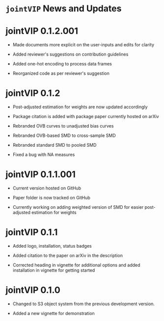 `jointVIP` News and Updates
======

# jointVIP 0.1.2.001

* Made documents more explicit on the user-inputs and edits for clarity

* Added reviewer's suggestions on contribution guidelines

* Added one-hot encoding to process data frames

* Reorganized code as per reviewer's suggestion

# jointVIP 0.1.2

* Post-adjusted estimation for weights are now updated accordingly

* Package citation is added with package paper currently hosted on arXiv

* Rebranded OVB curves to unadjusted bias curves

* Rebranded OVB-based SMD to cross-sample SMD

* Rebranded standard SMD to pooled SMD

* Fixed a bug with NA measures

# jointVIP 0.1.1.001

* Current version hosted on GitHub

* Paper folder is now tracked on GitHub

* Currently working on adding weighted version of SMD for easier post-adjusted estimation for weights

# jointVIP 0.1.1

* Added logo, installation, status badges

* Added citation to the paper on arXiv in the description

* Corrected heading in vignette for additional options and added installation in vignette for getting started

# jointVIP 0.1.0

* Changed to S3 object system from the previous development version.

* Added a new vignette for demonstration
